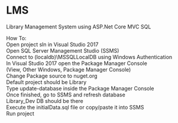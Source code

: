 # LMS
Library Management System using ASP.Net Core MVC SQL  
  
How To:  
Open project sln in Visual Studio 2017  
Open SQL Server Management Studio (SSMS)    
Connect to (localdb)\\MSSQLLocalDB using Windows Authentication  
In Visual Studio 2017 open the Package Manager Console  
(View, Other Windows, Package Manager Console)  
Change Package source to nuget.org  
Default project should be Library  
Type update-database inside the Package Manager Console  
Once finished, go to SSMS and refresh database  
Library_Dev DB should be there  
Execute the initialData.sql file or copy/paste it into SSMS  
Run project  

